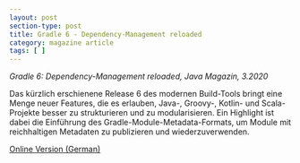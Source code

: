 ```yaml
---
layout: post
section-type: post
title: Gradle 6 - Dependency-Management reloaded
category: magazine article
tags: [ ]
---
```

_Gradle 6: Dependency-Management reloaded, Java Magazin, 3.2020_

Das kürzlich erschienene Release 6 des modernen Build-Tools bringt eine Menge neuer Features, die es erlauben, Java-, Groovy-, Kotlin- und Scala-Projekte besser zu strukturieren und zu modularisieren. Ein Highlight ist dabei die Einführung des Gradle-Module-Metadata-Formats, um Module mit reichhaltigen Metadaten zu publizieren und wiederzuverwenden.

<a href="https://jaxenter.de/tools/gradle-6-dependency-management-92453">Online Version (German)</a>

